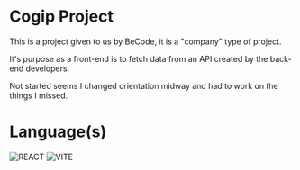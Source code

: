 # Cogip Project

This is a project given to us by BeCode, it is a "company" type of project.

It's purpose as a front-end is to fetch data from an API created by the back-end developers.

Not started seems I changed orientation midway and had to work on the things I missed.

# Language(s)

![REACT](https://img.shields.io/badge/React-20232A?style=for-the-badge&logo=react&logoColor=61DAFB)
![VITE](https://img.shields.io/badge/Vite-B73BFE?style=for-the-badge&logo=vite&logoColor=FFD62E)
